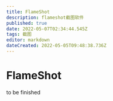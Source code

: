 ```yaml
---
title: FlameShot
description: flameshot截图软件
published: true
date: 2022-05-07T02:34:44.545Z
tags: 截图
editor: markdown
dateCreated: 2022-05-05T09:48:38.736Z
---
```


# FlameShot
to be finished